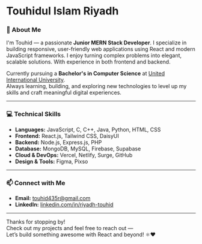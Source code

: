 <h1 align="left">Touhidul Islam Riyadh</h1>

### 🚀 About Me  
I'm Touhid — a passionate **Junior MERN Stack Developer**. I specialize in building responsive, user-friendly web applications using React and modern JavaScript frameworks. I enjoy turning complex problems into elegant, scalable solutions. With experience in both frontend and backend.

Currently pursuing a **Bachelor's in Computer Science** at [United International University](https://www.uiu.ac.bd/).  
Always learning, building, and exploring new technologies to level up my skills and craft meaningful digital experiences.

<hr>

### 💻 Technical Skills  

- **Languages:** JavaScript, C, C++, Java, Python, HTML, CSS  
- **Frontend:** React.js, Tailwind CSS, DaisyUI  
- **Backend:** Node.js, Express.js, PHP  
- **Database:** MongoDB, MySQL, Firebase, Supabase  
- **Cloud & DevOps:** Vercel, Netlify, Surge, GitHub  
- **Design & Tools:** Figma, Pixso

<hr>

### 📫 Connect with Me  

- **Email:** [touhid435r@gmail.com](mailto:touhid435r@gmail.com)  
- **LinkedIn:** [linkedin.com/in/riyadh-touhid](https://linkedin.com/in/riyadh-touhid)  

<hr>

Thanks for stopping by!  
Check out my projects and feel free to reach out —  
Let’s build something awesome with React and beyond! ⚛️❤️
